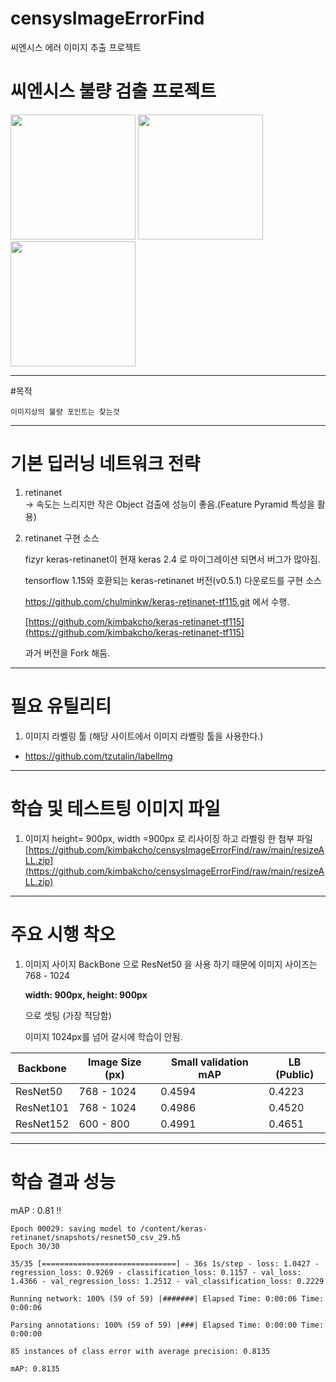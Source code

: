 # censysImageErrorFind
씨엔시스 에러 이미지 추출 프로젝트
# **씨엔시스 불량 검출 프로젝트**
  
<img src="https://github.com/kimbakcho/censysImageErrorFind/blob/main/error1.png?raw=true" width="200"/>
<img src="https://github.com/kimbakcho/censysImageErrorFind/blob/main/error2.png?raw=true" width="200"/>
<img src="https://github.com/kimbakcho/censysImageErrorFind/blob/main/error3.png?raw=true" width="200"/>

---

#목적

`이미지상의 불량 포인트는 찾는것`


---


# 기본 딥러닝 네트워크 전략 
  1. retinanet  
       -> 속도는 느리지만 작은 Object 검출에 성능이 좋음.(Feature Pyramid 특성을 활용)
  2. retinanet 구현 소스

     fizyr keras-retinanet이 현재 keras 2.4 로 마이그레이션 되면서 버그가 많아짐.

     tensorflow 1.15와 호환되는 keras-retinanet 버전(v0.5.1) 다운로드를 
     구현 소스 
     
     https://github.com/chulminkw/keras-retinanet-tf115.git 에서 수행.  

     [https://github.com/kimbakcho/keras-retinanet-tf115](https://github.com/kimbakcho/keras-retinanet-tf115)

     과거 버전을 Fork 해둠.

---

# 필요 유틸리티 
1. 이미지 라벨링 툴 (해당 사이트에서 이미지 라벨링 툴을 사용한다.)
  - https://github.com/tzutalin/labelImg 

---

# 학습 및 테스트팅 이미지 파일 

1. 이미지 height= 900px, width =900px 로 리사이징 하고 라벨링 한 첨부 파일 
   [https://github.com/kimbakcho/censysImageErrorFind/raw/main/resizeALL.zip](https://github.com/kimbakcho/censysImageErrorFind/raw/main/resizeALL.zip)

---

# 주요 시행 착오 

1. 이미지 사이지
   BackBone 으로 ResNet50 을 사용 하기 때문에 이미지 사이즈는 768 - 1024 

  
   **width: 900px, height: 900px** 
   
   으로 셋팅 (가장 적당함)

   이미지 1024px를 넘어 갈시에 학습이 안됨. 

<table>
<thead>
<tr>
<th>Backbone</th>
<th>Image Size (px)</th>
<th>Small validation mAP</th>
<th>LB (Public)</th>
</tr>
</thead>
<tbody>
<tr>
<td>ResNet50</td>
<td>768 - 1024</td>
<td>0.4594</td>
<td>0.4223</td>
</tr>
<tr>
<td>ResNet101</td>
<td>768 - 1024</td>
<td>0.4986</td>
<td>0.4520</td>
</tr>
<tr>
<td>ResNet152</td>
<td>600 - 800</td>
<td>0.4991</td>
<td>0.4651</td>
</tr>
</tbody>
</table>

---

# 학습 결과 성능 
mAP : 0.81 !!
```
Epoch 00029: saving model to /content/keras-retinanet/snapshots/resnet50_csv_29.h5
Epoch 30/30

35/35 [==============================] - 36s 1s/step - loss: 1.0427 - regression_loss: 0.9269 - classification_loss: 0.1157 - val_loss: 1.4366 - val_regression_loss: 1.2512 - val_classification_loss: 0.2229

Running network: 100% (59 of 59) |#######| Elapsed Time: 0:00:06 Time:  0:00:06

Parsing annotations: 100% (59 of 59) |###| Elapsed Time: 0:00:00 Time:  0:00:00

85 instances of class error with average precision: 0.8135

mAP: 0.8135
```

